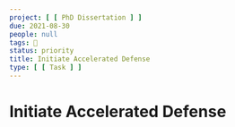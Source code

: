 ```yaml
---
project: [ [ PhD Dissertation ] ]
due: 2021-08-30
people: null
tags: 🧨
status: priority
title: Initiate Accelerated Defense
type: [ [ Task ] ]
---
```


# Initiate Accelerated Defense